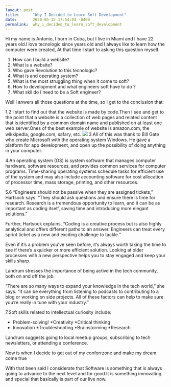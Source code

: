 ```yaml
---
layout: post
title:      "Why I Decided to Learn Soft Development"
date:       2020-05-15 17:54:04 -0400
permalink:  why_i_decided_to_learn_soft_development
---
```


Hi my name is Antonio, I born in Cuba, but I live in Miami and I have 22 years old.I love tecnologic since years old and I  always like to learn how the computer were created, At that time I start to asking this question myself.

1. How can I build a website?
2. What is a website?
3. Who gave Revolution to this tecnologic?
4. What is and operating system?
5. What is the most struggling thing when it come to soft?
6. How to development and what engineers soft have to do ?
7. What skil do I need to be a Soft engineer?

Well I anwers all those questions at the time, so I get to the conclusion that:

1.2 I start to find out that the website is made by code.Then I see and get to the point that a website is a collection of web pages and related content that is identified by a common domain name and published on at least one web server.Ones of the best example of website is amazon.com, the wikkipedia, google.com, safary, etc.
![](http://)
3.All of this was thank to Bill Gate who create Microsoft with the operating system Windows. He gave a platform for app development, and open up the possibility of doing anything in your computer.

4.An operating system (OS) is system software that manages computer hardware, software resources, and provides common services for computer programs. Time-sharing operating systems schedule tasks for efficient use of the system and may also include accounting software for cost allocation of processor time, mass storage, printing, and other resources.

5.6 “Engineers should not be passive when they are assigned tickets,” Hartsock says. “They should ask questions and ensure there is time for research. Research is a tremendous opportunity to learn, and it can be as important as coding itself, saving time and introducing more elegant solutions.”

Further, Hartsock explains, “Coding is a creative process but is also highly analytical and offers different paths to an answer. Engineers can treat every sprint ticket as a new and exciting challenge to tackle.”

Even if it’s a problem you’ve seen before, it’s always worth taking the time to see if there’s a quicker or more efficient solution. Looking at older processes with a new perspective helps you to stay engaged and keep your skills sharp.

Landrum stresses the importance of being active in the tech community, both on and off the job.

“There are so many ways to expand your knowledge in the tech world,” she says. “It can be everything from listening to podcasts to contributing to a blog or working on side projects. All of these factors can help to make sure you’re really in tune with your industry.”

7.Soft skills related to intellectual curiosity include:

* Problem-solving!
*Creativity
*Critical thinking
* Innovation
*Troubleshooting
*Brainstorming
*Research

Landrum suggests going to local meetup groups, subscribing to tech newsletters, or attending a conference.

Now is when I decide to get out of my conforrzone and make my dream come true  

With that been said I considerate that Software is something that is always going to advance to the next level and for good.It is something imnovating and special that basically is part of our live now.



